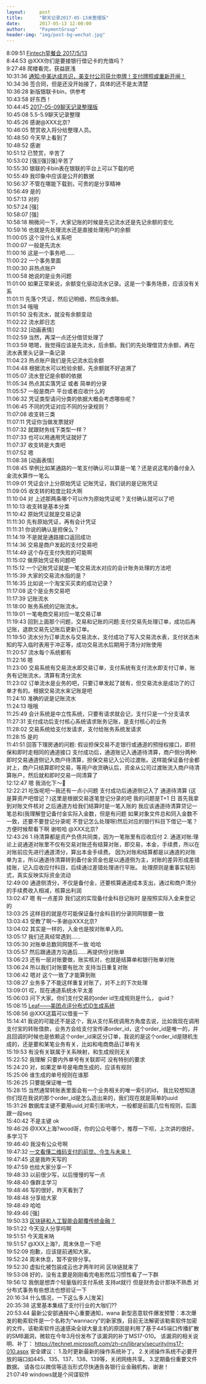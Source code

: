 ```yaml
---              
layout:     post              
title:      "聊天记录2017-05-13未整理版"                
date:       2017-05-13 12:00:00                
author:     "PaymentGroup"                
header-img: "img/post-bg-wechat.jpg"                
---              
```

      
8:09:51	[Fintech早餐会 2017/5/13 ](http://mp.weixin.qq.com/s?__biz=MzU3NDA1OTI4MQ==&mid=2247483687&idx=1&sn=27ee5a847cf5ae20875cc40fcb0adfe0&chksm=fd396759ca4eee4f3dee70a1be46b81b2dfd00f276e0bec6f08aeec97738c5a6292c306b6197&mpshare=1&scene=1&srcid=0513d2rqE6OjOSvSFN0gpmdc#rd)   
8:44:53	@XXX你们是要接银行借记卡的充值吗？   
9:27:48	爬楼看完，获益匪浅   
10:31:36	[通知:中美达成共识，美支付公司获允申牌！支付牌照或重新开闸！ ](http://mp.weixin.qq.com/s?__biz=MjM5MTQ0ODgyMA==&mid=2650636375&idx=1&sn=c61dc5048d793e87a91c270aebb41049&chksm=bebc4bcc89cbc2daf7cbc40836596d9e888198197f9cca0b7f3d3aabe1695f5ae115600d4197&mpshare=1&scene=1&srcid=0512qYpAx1aPZyCepqsuLVrE#rd)   
10:34:36	签合同，但是还没开始接了，具体的还不是太清楚   
10:36:28	新版银联卡bin，供参考   
10:43:58	好东西！   
10:44:45	[2017-05-09聊天记录整理版 ](http://mp.weixin.qq.com/s?__biz=MzI4OTQ3MTI2NA==&mid=2247483759&idx=1&sn=2edbbeafbc047c6c6f45095df5eb07e8&chksm=ec2fef20db586636d1422d23ad4d6f68086307ba17d6f80c5086e48cc85d01a50953c65b5694&mpshare=1&scene=1&srcid=0513UIKTq1EUhZQCyRa1TsmK#rd)   
10:45:08	5.5-5.9聊天记录整理   
10:45:26	感谢@XXX北京?   
10:46:05	赞赏收入将分给整理人员。   
10:48:50	今天早上看到了   
10:48:52	感谢   
10:51:12	已赞赏，辛苦了   
10:53:02	[强][强][强]辛苦了   
10:55:30	银联的卡bin表在银联的平台上可以下载的吧   
10:55:49	我印象中应该是公开的数据   
10:56:37	不管在哪能下载到，可贵的是分享精神   
10:56:49	是的   
10:57:13	对的   
10:57:24	[强]   
10:58:07	[强]   
10:58:18	稍微问一下，大家记账的时候是先记流水还是先记余额的变化   
10:59:16	也就是先处理流水还是直接处理用户的余额   
11:00:05	这个没什么关系吧   
11:00:07	一般是先流水   
11:00:16	这是一个事务吧……   
11:00:22	一个事务里面   
11:00:30	非热点账户   
11:00:58	她说的是业务问题   
11:01:00	如果正常来说，余额变化驱动流水记录。这是一个事务场景，应该没有关系   
11:01:11	先落个凭证，然后记明细，然后改余额。   
11:01:34	哦哦   
11:01:50	没有流水，就没有余额变动   
11:02:22	流水即日志   
11:02:32	[动画表情]   
11:02:59	当然，再深一点还分借贷处理了   
11:03:59	嗯嗯，我觉得应该是先流水，后余额。我们的先处理借贷方余额，再在流水表里头记录一条记录   
11:04:23	热点账户我们是先记流水后余额   
11:04:48	根据流水可以检验余额，先余额就不好追溯了   
11:05:07	流水登记是余额的依据   
11:05:34	热点其实落凭证 或者 简单的分录   
11:05:57	一般是商户 平台或者应收什么的   
11:06:32	凭证类型请问分类的依据大概会考虑哪些呢？   
11:06:45	不同的凭证对应不同的分录规则？   
11:07:08	收支转三类   
11:07:11	凭证你当做发票就好   
11:07:32	就跟财务线下类型一样？   
11:07:33	也可以用通用凭证就好了   
11:07:37	收支转是大类吧   
11:07:52	嗯   
11:08:38	[动画表情]   
11:08:45	举例比如某通路的一笔支付确认可以算是一笔？还是说这笔的备付金入金流水算作一笔么   
11:09:01	凭证会计上分原始凭证 记账凭证，我们说的是记账凭证   
11:09:05	收支转的粒度比较大啊   
11:10:04	对 上述那两条哪个可以作为原始凭证呢？支付确认就可以了吧   
11:10:13	收支转是基本分类   
11:10:42	原始凭证就是交易记录   
11:11:30	先有原始凭证，再有会计凭证   
11:11:31	你说的确认是担保么？   
11:14:19	不是就是通路接口返回成功   
11:14:36	交易是商户发起的支付交易吧   
11:14:49	这个存在支付失败的可能啊   
11:15:02	做原始凭证有问题吧   
11:15:12	一个记账凭证就是一笔交易流水对应的会计账务处理的方法吧   
11:15:39	大家的交易流水指的是？   
11:16:35	比如说一个淘宝买买卖的成功记录？   
11:17:08	这个是业务交易吧   
11:17:39	记账流水   
11:18:00	账务系统的记账流水。   
11:19:01	一笔电商交易对应一笔交易订单   
11:19:43	回到上面那个问题，交易和记账的问题:支付交易先处理订单，成功后再记账，退款交易先记账后更新订单。   
11:19:50	流水分为订单流水与交易流水，支付成功了写入交易流水表，支付状态未知的写入临时表用于冲正等，成功交易流水后期用于清分对账使用   
11:20:57	流水每个系统都有   
11:22:16	嗯   
11:23:00	交易系统有交易流水即交易订单，支付系统有支付流水即支付订单，账务有记账流水，清算有清分流水   
11:23:02	订单流水是业务的吧，只要订单发起了就有，但交易流水是成功了的订单才有的。根据交易流水来记账是吧   
11:24:10	准确的说是记账流水   
11:24:13	哦哦   
11:25:49	会计系统是中立性系统，只要有请求就会记，支付只是一个分支请求   
11:27:31	支付成功后支付核心系统请求账务记账，是支付核心的业务   
11:28:02	交易系统给支付发请求，支付给账务系统发请求   
11:28:15	是的   
11:41:51	回答下理房通的问题: 假设担保交易不走银行或通道的预授权接口，即担保和即时走相同的通道接口 支付成功后，通道账记入通道待清算，商户侧分两种:即时交易通道侧记入商户待清算，担保交易记入公司过渡账。这样能保证备付金都对上，商户只结算即时交易，等用户收货确认后，资金从公司过渡账流入商户待清算账户，然后就和即时交易一同清算了   
12:12:47	嗯 我消化下～   
12:22:21	吃饭呢吧～我还有一点小问题 支付成功后通道侧记入了 通道待清算 (这是算资产吧借记？)这里是根据交易逐笔登记分录的吧 我的问题是T+1 日 首先我拿到对账文件核对 之后通道方给我们结算时是一笔入账的 我应该通道待清算贷记一笔总和(我理解登记备付金实际入金数，但是有问题 如果对象文件总和同入金数不一致，还要不要登记分录呢 不登记怎么处理呀)然后对应的银行科目下借记一笔？ 方便时候帮看下啊 谢啦哈 @XXX北京?   
12:43:26	1.待清算都是资产负债共同类，因为一笔账里有应收应付 2. 通道对账:理论上说通道对账里不仅有交易对账还有结算对账，即交易，本金，手续费，所以在对账前应先进行通道清分，算出本金手续费。 因为对账和结算都是以通道的对账单为主，所以通道待清算转到备付金资金也是以通道侧为主，对账的差异形成差错挂账，记入应收应付科目，后续通过差错处理进行平账。 处理原则是重事实轻形式，真实反映实际资金流动   
12:49:00	通道侧清分，不仅是备付金，还要核算通道成本支出，通过和商户清分的手续费收入相减，核算出利润   
13:02:47	嗯 有一点差异 我们这的实现备付金科目记账时 是按照实际入金来登记的   
13:03:25	这样目的就是尽可能保证备付金科目的分录同网银要一致   
13:03:43	受教了啊～多谢@XXX北京?   
13:04:02	其实是一样的，入金也是按对账单入的。   
13:05:17	我们还真经常遇到……   
13:05:30	对账单总数同网银不一致 哈哈   
13:05:57	然后跟通道方沟通后……再提供份对账单   
13:06:23	还有一层对账要做，账实核对，也就是结算单和银行账单对账   
13:06:24	所以我们对账要有批次 支持当日重复对账   
13:06:42	嗯对 这个一致了才能算到账   
13:08:27	业务多了不能这样重复对账了，对不上的下次处理   
13:09:01	哎，现在通道系统水平太差   
15:06:03	问下大家。你们支付交易的order id生成规则是什么， guid？   
15:08:15	[Leaf——美团点评分布式ID生成系统 ](http://mp.weixin.qq.com/s?__biz=MjM5NjQ5MTI5OA==&mid=2651746232&idx=1&sn=576f712a35093d1b5dba5096b9e5a819&chksm=bd12b6f58a653fe350e5475648541bf80e97a89ab0b8a2421d2ae083676cf027064b539a25fc&mpshare=1&scene=1&srcid=0513gyFt9PFQ3JLddIT2daGj#rd)   
15:08:56	@XXX这篇可以借鉴一下   
15:14:41	我说的可能还不是这个，我从支付系统调用方角度去说，比如我现在调用支付宝的转账借款，业务方会给支付宝传递order_id，这个order_id是唯一的，并且回调的时候也是依赖这个order_id来区分订单，我说的是这个order_id是随机生成的，还是要和某笔业务有关，比如和电商商品订单有关   
15:19:53	有没有关联属于关系映射，和生成规则无关   
15:22:52	我理解 只要内外单号有关联即可 没有特别的要求   
15:24:20	对，如果定单号是电商生成的，应该有规则   
15:25:06	谁生成的单号规则在谁那   
15:26:25	只要能保证唯一性   
15:28:15	当然通常转账表里面会有一个业务相关的唯一索引的id， 我比较想知道你们现在我说的那个order_id是怎么造出来的，我们现在就是简单的uuid   
15:31:26	数据库主键不要用uuid,对索引影响大，一般都是前面几位有规则，后面跟一段seq   
15:40:42	不是主键 ok   
19:46:26	@XXX上海?wood哥，你的公众号哪个，推荐一下呗，上次讲的很好，多学习下   
19:46:40	我没有公众号啊   
19:47:32	[一文看懂二维码支付的前世、今生与未来！ ](http://mp.weixin.qq.com/s?__biz=MjM5MTQ0ODgyMA==&mid=2650636375&idx=2&sn=c67672261620ec64be680ce552763bc3&chksm=bebc4bcc89cbc2da02395474950d653a0a0135f781df949773f8f33bf8d7ed262dce580c0383&mpshare=1&scene=1&srcid=0513yf8qYlw0CLE7im1RbaPj#rd)   
19:47:45	这是我昨天写的   
19:47:59	也给大家分享一下   
19:48:33	以前很少写，以后慢慢的写一点   
19:48:40	像群主学习   
19:48:46	写的很好，昨天看到了   
19:48:48	分享给大家   
19:48:49	哈哈   
19:49:46	[强]   
19:50:33	[区块链和人工智能会颠覆传统金融？ ](http://mp.weixin.qq.com/s?__biz=MzA5NzkxMzg1Nw==&mid=2653162433&idx=1&sn=e72a16f5f75b13dec5de9df57840e9e8&chksm=8b4936afbc3ebfb98f1f04454d03164dae57b58d46ce0bd6e5d1f71421796944cde45360d6d7&mpshare=1&scene=1&srcid=0513Mruj0EQnMoXvwkjHlrU7#rd)   
19:51:22	今天没人分享吗啊   
19:51:51	今天周末呐   
19:51:57	@XXX上海?，周末休息一下吧   
19:52:09	抱歉，应该提前通知大家。   
19:52:24	周末休息，暂不安排分享。   
19:52:30	虚拟化被包装成云也才两年时间 区块链就来了   
19:53:08	好的，没有主要是刚刚看完电影然后习惯性看了一下群   
19:56:12	我倒是想弄个轻量版的支付系统 支持at就行 但是财务会计那块不熟悉 对分布式事务有些想法也想验证一下   
20:16:34	什么情况，一下这么多人[发呆]   
20:35:38	这里基本集结了支付行业的大咖们??   
20:53:44	最新公安部通报中心重要通知，wana 新型恶意软件爆发预警：本次爆发的勒索软件是一个名称为“wannacry”的新家族，目前无法解密该勒索软件加密的文件。该勒索软件迅速感染全球大量主机的原因是利用了基于445端口传播扩散的SMB漏洞，微软在今年3月份发布了该漏洞的补丁MS17-010。 该漏洞的相关说明、补丁： https://technet.microsoft.com/zh-cn/library/security/ms17-010.aspx 安全建议： 1.及时更新最新的操作系统补丁。 2.关闭操作系统不必要开放的端口如445、135、137、138、139等，关闭网络共享。 3.定期备份重要文件数据。 请各位以微信等适当形式尽快通告各银行业金融机构，谢谢！   
21:07:49	windows就是个间谍软件   
   
